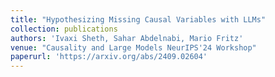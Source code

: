 ```yaml
---
title: "Hypothesizing Missing Causal Variables with LLMs"
collection: publications
authors: 'Ivaxi Sheth, Sahar Abdelnabi, Mario Fritz'
venue: "Causality and Large Models NeurIPS'24 Workshop"
paperurl: 'https://arxiv.org/abs/2409.02604'
---
```

